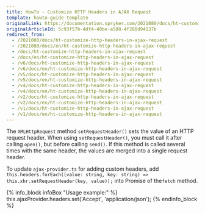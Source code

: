 ```yaml
---
title: HowTo - Customize HTTP Headers in AJAX Request
template: howto-guide-template
originalLink: https://documentation.spryker.com/2021080/docs/ht-customize-http-headers-in-ajax-request
originalArticleId: 5c93f57b-4df4-40be-a588-4f288d94137b
redirect_from:
  - /2021080/docs/ht-customize-http-headers-in-ajax-request
  - /2021080/docs/en/ht-customize-http-headers-in-ajax-request
  - /docs/ht-customize-http-headers-in-ajax-request
  - /docs/en/ht-customize-http-headers-in-ajax-request
  - /v6/docs/ht-customize-http-headers-in-ajax-request
  - /v6/docs/en/ht-customize-http-headers-in-ajax-request
  - /v5/docs/ht-customize-http-headers-in-ajax-request
  - /v5/docs/en/ht-customize-http-headers-in-ajax-request
  - /v4/docs/ht-customize-http-headers-in-ajax-request
  - /v4/docs/en/ht-customize-http-headers-in-ajax-request
  - /v2/docs/ht-customize-http-headers-in-ajax-request
  - /v2/docs/en/ht-customize-http-headers-in-ajax-request
  - /v1/docs/ht-customize-http-headers-in-ajax-request
  - /v1/docs/en/ht-customize-http-headers-in-ajax-request
---
```


The `XMLHttpRequest` method `setRequestHeader()` sets the value of an HTTP request header. When using `setRequestHeader()`, you must call it after calling `open()`, but before calling `send()`. If this method is called several times with the same header, the values are merged into a single request header.

To update `ajax-provider.ts` for adding custom headers, add `this.headers.forEach((value: string, key: string) => this.xhr.setRequestHeader(key, value));` into Promise of the`fetch` method.

{% info_block infoBox "Usage example:" %}
this.ajaxProvider.headers.set('Accept', 'application/json');
{% endinfo_block %}
